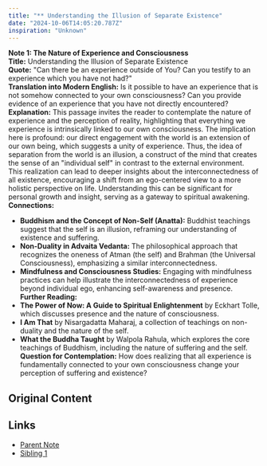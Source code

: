 ```yaml
---
title: "** Understanding the Illusion of Separate Existence"
date: "2024-10-06T14:05:20.787Z"
inspiration: "Unknown"
---
```


  
**Note 1: The Nature of Experience and Consciousness**  
**Title:** Understanding the Illusion of Separate Existence  
**Quote:** "Can there be an experience outside of You? Can you testify to an experience which you have not had?"  
**Translation into Modern English:** Is it possible to have an experience that is not somehow connected to your own consciousness? Can you provide evidence of an experience that you have not directly encountered?  
**Explanation:** This passage invites the reader to contemplate the nature of experience and the perception of reality, highlighting that everything we experience is intrinsically linked to our own consciousness. The implication here is profound: our direct engagement with the world is an extension of our own being, which suggests a unity of experience. Thus, the idea of separation from the world is an illusion, a construct of the mind that creates the sense of an "individual self" in contrast to the external environment. This realization can lead to deeper insights about the interconnectedness of all existence, encouraging a shift from an ego-centered view to a more holistic perspective on life. Understanding this can be significant for personal growth and insight, serving as a gateway to spiritual awakening.  
**Connections:**  
- **Buddhism and the Concept of Non-Self (Anatta):** Buddhist teachings suggest that the self is an illusion, reframing our understanding of existence and suffering.  
- **Non-Duality in Advaita Vedanta:** The philosophical approach that recognizes the oneness of Atman (the self) and Brahman (the Universal Consciousness), emphasizing a similar interconnectedness.  
- **Mindfulness and Consciousness Studies:** Engaging with mindfulness practices can help illustrate the interconnectedness of experience beyond individual ego, enhancing self-awareness and presence.  
**Further Reading:**  
- **The Power of Now: A Guide to Spiritual Enlightenment** by Eckhart Tolle, which discusses presence and the nature of consciousness.  
- **I Am That** by Nisargadatta Maharaj, a collection of teachings on non-duality and the nature of the self.  
- **What the Buddha Taught** by Walpola Rahula, which explores the core teachings of Buddhism, including the nature of suffering and the self.  
**Question for Contemplation:** How does realizing that all experience is fundamentally connected to your own consciousness change your perception of suffering and existence?

## Original Content



## Links

- [Parent Note](/parent-note.md)
- [Sibling 1](/zettel1.md)
